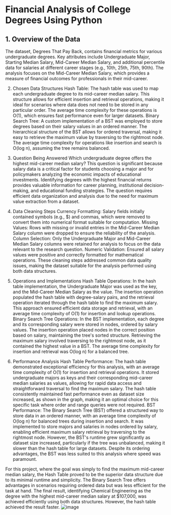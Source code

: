 # Financial Analysis of College Degrees Using Python

## 1.	Overview of the Data
The dataset, Degrees That Pay Back, contains financial metrics for various undergraduate degrees. Key attributes include Undergraduate Major, Starting Median Salary, Mid-Career Median Salary, and additional percentile data for salaries at different career stages (e.g., 10th, 25th, 75th, 90th). The analysis focuses on the Mid-Career Median Salary, which provides a measure of financial outcomes for professionals in their mid-career.

2.	Chosen Data Structures
Hash Table: The hash table was used to map each undergraduate degree to its mid-career median salary. This structure allows for efficient insertion and retrieval operations, making it ideal for scenarios where data does not need to be stored in any particular order. The average time complexity for these operations is O(1), which ensures fast performance even for larger datasets.
Binary Search Tree: A custom implementation of a BST was employed to store degrees based on their salary values in an ordered manner. The hierarchical structure of the BST allows for ordered traversal, making it easy to retrieve the maximum value by traversing to the rightmost node. The average time complexity for operations like insertion and search is O(log n), assuming the tree remains balanced.

3.	Question Being Answered
Which undergraduate degree offers the highest mid-career median salary?
This question is significant because salary data is a critical factor for students choosing a major and for policymakers analyzing the economic impacts of educational investments. Identifying degrees with the highest financial returns provides valuable information for career planning, institutional decision-making, and educational funding strategies. The question requires efficient data organization and analysis due to the need for maximum value extraction from a dataset.

4.	Data Cleaning Steps
Currency Formatting: Salary fields initially contained symbols (e.g., $) and commas, which were removed to convert them into numerical format suitable for computation.
Missing Values: Rows with missing or invalid entries in the Mid-Career Median Salary column were dropped to ensure the reliability of the analysis.
Column Selection: Only the Undergraduate Major and Mid-Career Median Salary columns were retained for analysis to focus on the data relevant to the research question.
Numeric Validation: Ensured all salary values were positive and correctly formatted for mathematical operations.
These cleaning steps addressed common data quality issues, making the dataset suitable for the analysis performed using both data structures.

5.	Operations and Implementations
Hash Table Operations: In the hash table implementation, the Undergraduate Major was used as the key, and the Mid-Career Median Salary as the value. The insertion operation populated the hash table with degree-salary pairs, and the retrieval operation iterated through the hash table to find the maximum salary. This approach ensured efficient data storage and retrieval, with an average time complexity of O(1) for insertion and lookup operations.
Binary Search Tree Operations: In the BST implementation, each degree and its corresponding salary were stored in nodes, ordered by salary values. The insertion operation placed nodes in the correct position based on salary, maintaining the tree's sorted structure. Retrieving the maximum salary involved traversing to the rightmost node, as it contained the highest value in a BST. The average time complexity for insertion and retrieval was O(log n) for a balanced tree.

6.	Performance Analysis
Hash Table Performance: The hash table demonstrated exceptional efficiency for this analysis, with an average time complexity of O(1) for insertion and retrieval operations. It stored undergraduate majors as keys and their corresponding mid-career median salaries as values, allowing for rapid data access and straightforward traversal to find the maximum salary. The hash table consistently maintained fast performance even as dataset size increased, as shown in the graph, making it an optimal choice for this specific task where order and range queries were not required.
BST Performance: The Binary Search Tree (BST) offered a structured way to store data in an ordered manner, with an average time complexity of O(log n) for balanced trees during insertion and search. It was implemented to store majors and salaries in nodes ordered by salary, enabling efficient maximum salary retrieval by traversing to the rightmost node. However, the BST's runtime grew significantly as dataset size increased, particularly if the tree was unbalanced, making it slower than the hash table for large datasets. Despite its ordering advantages, the BST was less suited to this analysis where speed was paramount.
 
For this project, where the goal was simply to find the maximum mid-career median salary, the Hash Table proved to be the superior data structure due to its minimal runtime and simplicity. The Binary Search Tree offers advantages in scenarios requiring ordered data but was less efficient for the task at hand. The final result, identifying Chemical Engineering as the degree with the highest mid-career median salary at $107,000, was achieved efficiently using both data structures. However, the hash table achieved the result faster. 
![image](https://github.com/user-attachments/assets/5309b7ee-a617-40e0-b14c-1b01bddc5741)
